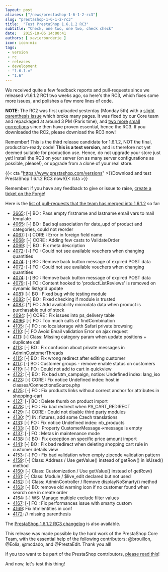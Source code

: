 ```yaml
---
layout: post
aliases: ["/news/prestashop-1-6-1-2-rc3"]
slug: "prestashop-1-6-1-2-rc3"
title:  "Test PrestaShop 1.6.1.2 RC3"
subtitle: "Check, one two, one two, check check"
date:   2015-10-06 14:00:41
authors: [ xavierborderie ]
icon: icon-mic
tags:
 - version
 - rc
 - releases
 - development
 - "1.6.1.x"
 - "1.6"
---
```


We received quite a few feedback reports and pull-requests since we released v1.6.1.2 RC1 two weeks ago, so here's the RC3, which fixes some more issues, and polishes a few more lines of code.

<b>NOTE</b>: The RC2 was first uploaded yesterday (Monday 5th) with a [slight parenthesis issue](https://github.com/PrestaShop/PrestaShop/pull/4172/files) which broke many pages. It was fixed by our Core team and repackaged at around 3 PM (Paris time), and [two more](https://github.com/PrestaShop/PrestaShop/commit/cf2901d3a3c2e7ff3ffe23092ea99cb5fa753192) [small corrections](https://github.com/PrestaShop/PrestaShop/commit/6b2d200ea0148f12932b9796986e3ec155397b72) since then have proven essential, hence the RC3. If you downloaded the RC2, please download the RC3 now!

Remember! This is the third release candidate for 1.6.1.2, NOT the final, production-ready code! <b>This is a test version</b>, and is therefore not yet deemed suitable for production use. Hence, do not upgrade your store just yet! Install the RC3 on your server (on as many server configurations as possible, please!), or upgrade from a clone of your real store.

{{< cta "https://www.prestashop.com/versions" >}}Download and test PrestaShop 1.6.1.2 RC3 now!{{< /cta >}}

Remember: if you have any feedback to give or issue to raise, [create a ticket on the Forge](http://doc.prestashop.com/display/PS16/How+to+use+the+Forge+to+contribute+to+PrestaShop)!

Here is the [list of pull-requests that the team has merged into 1.6.1.2](https://github.com/PrestaShop/PrestaShop/pulls?page=1&q=is%3Apr+base%3A1.6.1.x+is%3Aclosed+merged%3A%3E2015-08-17&utf8=%E2%9C%93) so far:

 * [3665](https://github.com/PrestaShop/PrestaShop/pull/3665): [-] BO : Pass empty firstname and lastname email vars to mail template
 * [4065](https://github.com/PrestaShop/PrestaShop/pull/4065): [-] BO : Bad sql association for date_upd of product and categories, could not reorder
 * [4067](https://github.com/PrestaShop/PrestaShop/pull/4067): [-] CORE : Error in foreign field name
 * [4068](https://github.com/PrestaShop/PrestaShop/pull/4068): [-] CORE : Adding few casts to ValidateOrder
 * [4069](https://github.com/PrestaShop/PrestaShop/pull/4069): [-] BO : Fix meta description
 * [4072](https://github.com/PrestaShop/PrestaShop/pull/4072): [-] FO : Could not see available vouchers when changing quantities
 * [4074](https://github.com/PrestaShop/PrestaShop/pull/4074): [-] BO : Remove back button message of expired POST data
 * [4072](https://github.com/PrestaShop/PrestaShop/pull/4072): [-] FO : Could not see available vouchers when changing quantities
 * [4074](https://github.com/PrestaShop/PrestaShop/pull/4074): [-] BO : Remove back button message of expired POST data
 * [4079](https://github.com/PrestaShop/PrestaShop/pull/4079): [-] FO : Content hooked to 'productListReviews' is removed on dynamic list/grid update
 * [4081](https://github.com/PrestaShop/PrestaShop/pull/4081): [-] BO : Fixed bug while testing module
 * [4082](https://github.com/PrestaShop/PrestaShop/pull/4082): [-] BO : Fixed checking if module is trusted
 * [4087](https://github.com/PrestaShop/PrestaShop/pull/4087): [*] FO : Add availability microdata data when product is purchasable out of stock
 * [4094](https://github.com/PrestaShop/PrestaShop/pull/4094): [-] CORE : Fix issues into ps_delivery table
 * [4096](https://github.com/PrestaShop/PrestaShop/pull/4096): [-] FO : Too much calls of findCombination
 * [4105](https://github.com/PrestaShop/PrestaShop/pull/4105): [-] FO : no localstorage with Safari private browsing
 * [4110](https://github.com/PrestaShop/PrestaShop/pull/4110): [-] FO Avoid Email validation Error on ajax request
 * [4111](https://github.com/PrestaShop/PrestaShop/pull/4111): [-] Class: Missing category param when update positions + duplicate call 
 * [4113](https://github.com/PrestaShop/PrestaShop/pull/4113): [-] BO : Fix confusion about private messages in AdminCustomerThreads
 * [4115](https://github.com/PrestaShop/PrestaShop/pull/4115): [-] BO : Fix wrong redirect after editing customer
 * [4117](https://github.com/PrestaShop/PrestaShop/pull/4117): [-] BO : Customer groups - remove enable status on customers
 * [4119](https://github.com/PrestaShop/PrestaShop/pull/4119): [-] FO : Could not add to cart in quickview
 * [4122](https://github.com/PrestaShop/PrestaShop/pull/4122): [-] BO : Fix bad utm_campaign, notice: Undefined index: lang_iso
 * [4123](https://github.com/PrestaShop/PrestaShop/pull/4123): [-] CORE : Fix notice Undefined index: host in classes/ConnectionsSource.php
 * [4125](https://github.com/PrestaShop/PrestaShop/pull/4125): [-] FO : Fix products links without correct anchor for attributes in shopping-cart
 * [4127](https://github.com/PrestaShop/PrestaShop/pull/4127): [-] BO : Delete thumb on product import
 * [4128](https://github.com/PrestaShop/PrestaShop/pull/4128): [-] FO : Fix bad redirect when PS_CART_REDIRECT
 * [4129](https://github.com/PrestaShop/PrestaShop/pull/4129): [-] CORE : Could not disable third party modules
 * [4130](https://github.com/PrestaShop/PrestaShop/pull/4130): [*] IN: fixtures, add some Czech translations
 * [4131](https://github.com/PrestaShop/PrestaShop/pull/4131): [-] FO : Fix notice Undefined index: nb_products
 * [4133](https://github.com/PrestaShop/PrestaShop/pull/4133): [-] BO : Property CustomerMessage->message is empty
 * [4137](https://github.com/PrestaShop/PrestaShop/pull/4137): [-] FO : Metas in maintenance mode
 * [4138](https://github.com/PrestaShop/PrestaShop/pull/4138): [-] BO : Fix exception on specific price amount import
 * [4141](https://github.com/PrestaShop/PrestaShop/pull/4141): [-] BO : Fix bad redirect when deleting shopping cart rule in customer details view
 * [4153](https://github.com/PrestaShop/PrestaShop/pull/4153): [-] FO : Fix bad validation when empty zipcode validation pattern
 * [4159](https://github.com/PrestaShop/PrestaShop/pull/4159): [-] Class: Address / Use getValue() instead of getRow() in isUsed() method
 * [4160](https://github.com/PrestaShop/PrestaShop/pull/4160): [-] Class: Customization / Use getValue() instead of getRow()
 * [4161](https://github.com/PrestaShop/PrestaShop/pull/4161): [-] Class: Module / $live_edit declared but not used
 * [4162](https://github.com/PrestaShop/PrestaShop/pull/4162): [-] Class: AdminController / Remove displayNoSmarty() method
 * [4163](https://github.com/PrestaShop/PrestaShop/pull/4163): [-] BO: remove old warning icon if no customer found when search one in create order
 * [4164](https://github.com/PrestaShop/PrestaShop/pull/4164): [-] WS: Manage multiple exclude filter values
 * [4167](https://github.com/PrestaShop/PrestaShop/pull/4167): [-] FO : Fix performances issue with smarty custom
 * [4169](https://github.com/PrestaShop/PrestaShop/pull/4169): Fix htmlentities in conf
 * [4172](https://github.com/PrestaShop/PrestaShop/pull/4172): // missing parenthesis
 

The [PrestaShop 1.6.1.2 RC3 changelog](https://www.prestashop.com/en/developers-versions/changelog/1.6.1.2-rc3) is also available.

This release was made possible by the hard work of the PrestaShop Core Team, with the essential help of the following contributors: @brouillon, @Eolia, @mcdado, and @PrestaEdit. Thank you all!

If you too want to be part of the PrestaShop contributors, [please read this](http://doc.prestashop.com/display/PS16/Contributing+code+to+PrestaShop)!

And now, let's test this thing!
